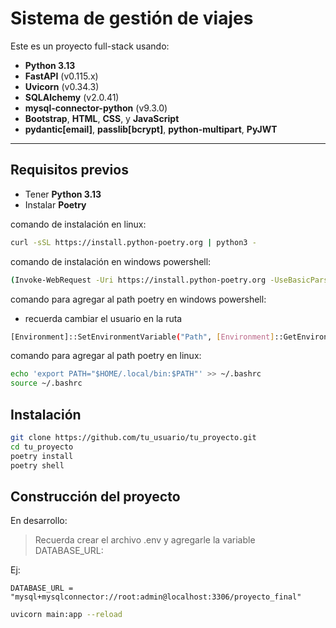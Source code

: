 
# Sistema de gestión de viajes

Este es un proyecto full-stack usando:

- **Python 3.13**
- **FastAPI** (v0.115.x)
- **Uvicorn** (v0.34.3)
- **SQLAlchemy** (v2.0.41)
- **mysql-connector-python** (v9.3.0)
- **Bootstrap**, **HTML**, **CSS**, y **JavaScript**
- **pydantic[email]**, **passlib[bcrypt]**, **python-multipart**, **PyJWT**

---

## Requisitos previos

- Tener **Python 3.13**
- Instalar **Poetry**

comando de instalación en linux:
```bash
curl -sSL https://install.python-poetry.org | python3 -
```
comando de instalación en windows powershell:
```bash
(Invoke-WebRequest -Uri https://install.python-poetry.org -UseBasicParsing).Content | python -
```

comando para agregar al path poetry en windows powershell:

- recuerda cambiar el usuario en la ruta

```bash
[Environment]::SetEnvironmentVariable("Path", [Environment]::GetEnvironmentVariable("Path", "User") + ";C:\Users\TU_USARIO_AQUÍ\AppData\Roaming\Python\Scripts", "User")
```

comando para agregar al path poetry en linux:

```bash
echo 'export PATH="$HOME/.local/bin:$PATH"' >> ~/.bashrc
source ~/.bashrc
```

## Instalación
```bash
git clone https://github.com/tu_usuario/tu_proyecto.git
cd tu_proyecto
poetry install
poetry shell        
```
## Construcción del proyecto

En desarrollo:

> Recuerda crear el archivo .env y agregarle la variable DATABASE_URL:

Ej:
```.env
DATABASE_URL = "mysql+mysqlconnector://root:admin@localhost:3306/proyecto_final"
```

```bash
uvicorn main:app --reload
```

